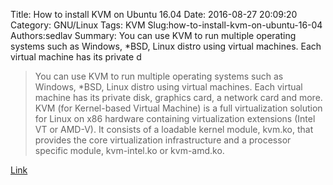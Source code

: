 Title: How to install KVM on Ubuntu 16.04
Date: 2016-08-27 20:09:20
Category: GNU/Linux
Tags: KVM
Slug:how-to-install-kvm-on-ubuntu-16-04
Authors:sedlav
Summary: You can use KVM to run multiple operating systems such as Windows, *BSD, Linux distro using virtual machines. Each virtual machine has its private d

> You can use KVM to run multiple operating systems such as Windows, *BSD, Linux distro using virtual machines. Each virtual machine has its private disk, graphics card, a network card and more.
KVM (for Kernel-based Virtual Machine) is a full virtualization solution for Linux on x86 hardware containing virtualization extensions (Intel VT or AMD-V). It consists of a loadable kernel module, kvm.ko, that provides the core virtualization infrastructure and a processor specific module, kvm-intel.ko or kvm-amd.ko.

[Link](http://www.cyberciti.biz/faq/installing-kvm-on-ubuntu-16-04-lts-server/)
